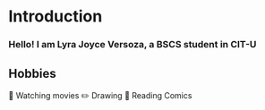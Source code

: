 # Introduction
### Hello! I am Lyra Joyce Versoza, a BSCS student in CIT-U

## Hobbies
🍿 Watching movies 
✏️ Drawing
📖 Reading Comics